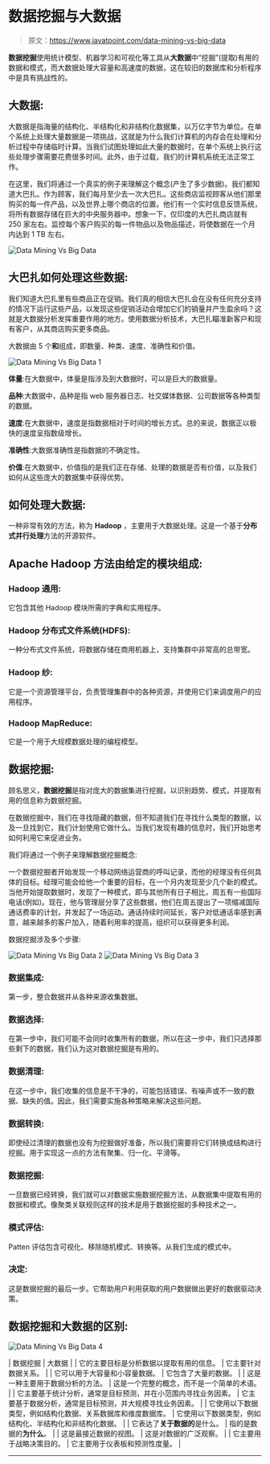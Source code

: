 # 数据挖掘与大数据

> 原文：<https://www.javatpoint.com/data-mining-vs-big-data>

**数据挖掘**使用统计模型、机器学习和可视化等工具从**大数据**中“挖掘”(提取)有用的数据和模式，而大数据处理大容量和高速度的数据，这在较旧的数据库和分析程序中是具有挑战性的。

## 大数据:

大数据是指海量的结构化、半结构化和非结构化数据集，以万亿字节为单位。在单个系统上处理大量数据是一项挑战，这就是为什么我们计算机的内存会在处理和分析过程中存储临时计算。当我们试图处理如此大量的数据时，在单个系统上执行这些处理步骤需要花费很多时间。此外，由于过载，我们的计算机系统无法正常工作。

在这里，我们将通过一个真实的例子来理解这个概念(产生了多少数据)。我们都知道大巴扎。作为顾客，我们每月至少去一次大巴扎。这些商店监视顾客从他们那里购买的每一件产品，以及世界上哪个商店的位置。他们有一个实时信息反馈系统，将所有数据存储在巨大的中央服务器中。想象一下，仅印度的大巴扎商店就有 250 家左右。监控每个客户购买的每一件物品以及物品描述，将使数据在一个月内达到 1 TB 左右。

![Data Mining Vs Big Data](img/55f97ce9b3c874e95bf7dea8e533d5e0.png)

## 大巴扎如何处理这些数据:

我们知道大巴扎里有些商品正在促销。我们真的相信大巴扎会在没有任何充分支持的情况下运行这些产品，以发现这些促销活动会增加它们的销量并产生盈余吗？这就是大数据分析发挥重要作用的地方。使用数据分析技术，大巴扎瞄准新客户和现有客户，从其商店购买更多商品。

大数据由 5 个**和**组成，即数量、种类、速度、准确性和价值。

![Data Mining Vs Big Data 1](img/13e85489a0ae398a85aca03d7305b043.png)

**体量**:在大数据中，体量是指涉及到大数据时，可以是巨大的数据量。

**品种**:大数据中，品种是指 web 服务器日志、社交媒体数据、公司数据等各种类型的数据。

**速度**:在大数据中，速度是指数据相对于时间的增长方式。总的来说，数据正以极快的速度呈指数级增长。

**准确性**:大数据准确性是指数据的不确定性。

**价值**:在大数据中，价值指的是我们正在存储、处理的数据是否有价值，以及我们如何从这些庞大的数据集中获得优势。

## 如何处理大数据:

一种非常有效的方法，称为 **Hadoop** ，主要用于大数据处理。这是一个基于**分布式并行处理**方法的开源软件。

## Apache Hadoop 方法由给定的模块组成:

### Hadoop 通用:

它包含其他 Hadoop 模块所需的字典和实用程序。

### Hadoop 分布式文件系统(HDFS):

一种分布式文件系统，将数据存储在商用机器上，支持集群中非常高的总带宽。

### Hadoop 纱:

它是一个资源管理平台，负责管理集群中的各种资源，并使用它们来调度用户的应用程序。

### Hadoop MapReduce:

它是一个用于大规模数据处理的编程模型。

## 数据挖掘:

顾名思义，**数据挖掘**是指对庞大的数据集进行挖掘，以识别趋势、模式，并提取有用的信息称为数据挖掘。

在数据挖掘中，我们在寻找隐藏的数据，但不知道我们在寻找什么类型的数据，以及一旦找到它，我们计划使用它做什么。当我们发现有趣的信息时，我们开始思考如何利用它来促进业务。

我们将通过一个例子来理解数据挖掘概念:

一个数据挖掘者开始发现一个移动网络运营商的呼叫记录，而他的经理没有任何具体的目标。经理可能会给他一个重要的目标，在一个月内发现至少几个新的模式。当他开始提取数据时，发现了一种模式，即与其他所有日子相比，周五有一些国际电话(例如)。现在，他与管理层分享了这些数据，他们在周五提出了一项缩减国际通话费率的计划，并发起了一场运动。通话持续时间延长，客户对低通话率感到满意，越来越多的客户加入，随着利用率的提高，组织可以获得更多利润。

数据挖掘涉及多个步骤:

![Data Mining Vs Big Data 2](img/d7f93e08088381c449b91298ce093d18.png)
![Data Mining Vs Big Data 3](img/08dbfb486d01d110ceff176f25d2327a.png)

### 数据集成:

第一步，整合数据并从各种来源收集数据。

### 数据选择:

在第一步中，我们可能不会同时收集所有的数据，所以在这一步中，我们只选择那些剩下的数据，我们认为这对数据挖掘是有用的。

### 数据清理:

在这一步中，我们收集的信息是不干净的，可能包括错误、有噪声或不一致的数据、缺失的值。因此，我们需要实施各种策略来解决这些问题。

### 数据转换:

即使经过清理的数据也没有为挖掘做好准备，所以我们需要将它们转换成结构进行挖掘。用于实现这一点的方法有聚集、归一化、平滑等。

### 数据挖掘:

一旦数据已经转换，我们就可以对数据实施数据挖掘方法，从数据集中提取有用的数据和模式。像聚类关联规则这样的技术是用于数据挖掘的多种技术之一。

### 模式评估:

Patten 评估包含可视化、移除随机模式、转换等。从我们生成的模式中。

### 决定:

这是数据挖掘的最后一步。它帮助用户利用获取的用户数据做出更好的数据驱动决策。

## 数据挖掘和大数据的区别:

![Data Mining Vs Big Data 4](img/afee10ed0934f0e7526fd614b64b65b6.png)

| 数据挖掘 | 大数据 |
| 它的主要目标是分析数据以提取有用的信息。 | 它主要针对数据关系。 |
| 它可以用于大容量和小容量数据。 | 它包含了大量的数据。 |
| 这是一种主要用于数据分析的方法。 | 这是一个完整的概念，而不是一个简单的术语。 |
| 它主要基于统计分析，通常是目标预测，并在小范围内寻找业务因素。 | 它主要基于数据分析，通常是目标预测，并大规模寻找业务因素。 |
| 它使用以下数据类型，例如结构化数据、关系数据库和维度数据库。 | 它使用以下数据类型，例如结构化、半结构化和非结构化数据。 |
| 它表达了**关于数据的**是什么。 | 指的是数据的**为什么**。 |
| 这是最接近数据的视图。 | 这是对数据的广泛观察。 |
| 它主要用于战略决策目的。 | 它主要用于仪表板和预测性度量。 |

* * *